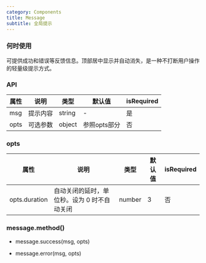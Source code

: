 ```yaml
---
category: Components
title: Message
subtitle: 全局提示
---
```


### 何时使用
可提供成功和错误等反馈信息。顶部居中显示并自动消失，是一种不打断用户操作的轻量级提示方式。


### API
| 属性 | 说明 | 类型 | 默认值 | isRequired
| --- | --- | --- | --- | --- |
| msg | 提示内容 | string | - |  是
| opts | 可选参数 | object | 参照opts部分 | 否

### opts
| 属性 | 说明 | 类型 | 默认值 | isRequired
| --- | --- | --- | --- | --- |
| opts.duration | 自动关闭的延时，单位秒。设为 0 时不自动关闭 | number | 3 | 否

### message.method()
- message.success(msg, opts)

- message.error(msg, opts)
